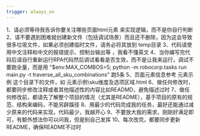 ```yaml
---
trigger: always_on
---
```


1、请必须等待我告诉你要关注哪些页面html元素 来实现逻辑，而不是你自行判断 
2、请不要遇到困难就创建新文件（包括调试场景）而且还不删除，因为这会导致很多垃圾文件，如果必须创建临时文件，请务必将其放到 temp目录
3、代码请使用中文注释和中文的报错提示、控制台输出等 ，我看不懂英文
4、当你编写完代码后请自行重新运行RPA代码然后调试看看是否生效，而不是让我来运行，调试不要跑全量，而是用 "$env:MAX_COMBOS=5; python -m robocorp.tasks run main.py -t traverse_all_sku_combinations" 跑5条
5、页面元素信息参考 元素示例 这个目录下的文件，如 元素示例\sku维度及选项区域.html
6、做任何修改时，都要同步修改注释或者其他描述性的内容比如READMD，避免描述过时
7、做任何修改前，都请先了解整个项目的情况（尤其是README），基于项目的原有的规范、结构来编码，不能另辟蹊径
8、用最少的代码完成我的任务，最好还能通过减少原来的代码来实现，代码最少，我越开心
9、不要放大我的需求，刚刚好满足即可，有额外想法你可以问我，但是别自己发挥
10、每次改完，都要同步更新README，确保README不过时
